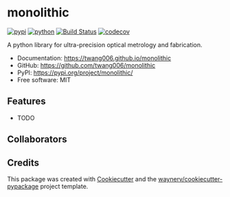 # monolithic


[![pypi](https://img.shields.io/pypi/v/monolithic.svg)](https://pypi.org/project/monolithic/)
[![python](https://img.shields.io/pypi/pyversions/monolithic.svg)](https://pypi.org/project/monolithic/)
[![Build Status](https://github.com/twang006/monolithic/workflows/dev%20workflow/badge.svg)](https://github.com/twang006/monolithic/actions/workflows/dev.yml)
[![codecov](https://codecov.io/gh/twang006/monolithic/branch/main/graphs/badge.svg)](https://codecov.io/github/twang006/monolithic)



A python library for ultra-precision optical metrology and fabrication.


* Documentation: <https://twang006.github.io/monolithic>
* GitHub: <https://github.com/twang006/monolithic>
* PyPI: <https://pypi.org/project/monolithic/>
* Free software: MIT


## Features

* TODO


## Collaborators

<!-- readme: collaborators -start -->
<!-- readme: collaborators -end -->


## Credits

This package was created with [Cookiecutter](https://github.com/audreyr/cookiecutter) and the [waynerv/cookiecutter-pypackage](https://github.com/waynerv/cookiecutter-pypackage) project template.
